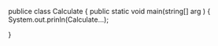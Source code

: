 publice class Calculate
{
 public static void main(string[] arg ) {
System.out.prinln(Calculate...);

}
